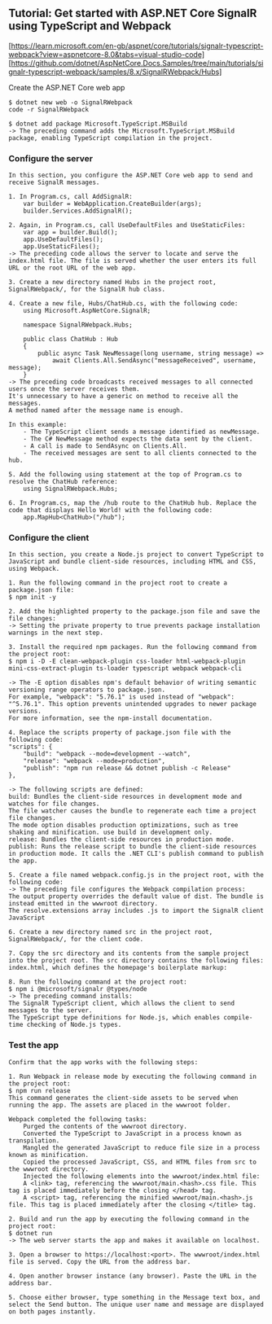 ## Tutorial: Get started with ASP.NET Core SignalR using TypeScript and Webpack
[https://learn.microsoft.com/en-gb/aspnet/core/tutorials/signalr-typescript-webpack?view=aspnetcore-8.0&tabs=visual-studio-code]
[https://github.com/dotnet/AspNetCore.Docs.Samples/tree/main/tutorials/signalr-typescript-webpack/samples/8.x/SignalRWebpack/Hubs]

Create the ASP.NET Core web app

    $ dotnet new web -o SignalRWebpack
    code -r SignalRWebpack

    $ dotnet add package Microsoft.TypeScript.MSBuild
    -> The preceding command adds the Microsoft.TypeScript.MSBuild package, enabling TypeScript compilation in the project.

### Configure the server
    In this section, you configure the ASP.NET Core web app to send and receive SignalR messages.

    1. In Program.cs, call AddSignalR: 
        var builder = WebApplication.CreateBuilder(args);
        builder.Services.AddSignalR();
    
    2. Again, in Program.cs, call UseDefaultFiles and UseStaticFiles:
        var app = builder.Build();
        app.UseDefaultFiles();
        app.UseStaticFiles();
    -> The preceding code allows the server to locate and serve the index.html file. The file is served whether the user enters its full URL or the root URL of the web app.
    
    3. Create a new directory named Hubs in the project root, SignalRWebpack/, for the SignalR hub class.
    
    4. Create a new file, Hubs/ChatHub.cs, with the following code:
        using Microsoft.AspNetCore.SignalR;

        namespace SignalRWebpack.Hubs;

        public class ChatHub : Hub
        {
            public async Task NewMessage(long username, string message) =>
                await Clients.All.SendAsync("messageReceived", username, message);
        }
    -> The preceding code broadcasts received messages to all connected users once the server receives them. 
    It's unnecessary to have a generic on method to receive all the messages. 
    A method named after the message name is enough.

    In this example:
        - The TypeScript client sends a message identified as newMessage.
        - The C# NewMessage method expects the data sent by the client.
        - A call is made to SendAsync on Clients.All.
        - The received messages are sent to all clients connected to the hub.

    5. Add the following using statement at the top of Program.cs to resolve the ChatHub reference:
        using SignalRWebpack.Hubs;

    6. In Program.cs, map the /hub route to the ChatHub hub. Replace the code that displays Hello World! with the following code:
        app.MapHub<ChatHub>("/hub");

### Configure the client
    In this section, you create a Node.js project to convert TypeScript to JavaScript and bundle client-side resources, including HTML and CSS, using Webpack.

    1. Run the following command in the project root to create a package.json file:
    $ npm init -y

    2. Add the highlighted property to the package.json file and save the file changes:
    -> Setting the private property to true prevents package installation warnings in the next step.

    3. Install the required npm packages. Run the following command from the project root:
    $ npm i -D -E clean-webpack-plugin css-loader html-webpack-plugin mini-css-extract-plugin ts-loader typescript webpack webpack-cli

    -> The -E option disables npm's default behavior of writing semantic versioning range operators to package.json. 
    For example, "webpack": "5.76.1" is used instead of "webpack": "^5.76.1". This option prevents unintended upgrades to newer package versions. 
    For more information, see the npm-install documentation.

    4. Replace the scripts property of package.json file with the following code:
    "scripts": {
        "build": "webpack --mode=development --watch",
        "release": "webpack --mode=production",
        "publish": "npm run release && dotnet publish -c Release"
    },

    -> The following scripts are defined:
    build: Bundles the client-side resources in development mode and watches for file changes. 
    The file watcher causes the bundle to regenerate each time a project file changes. 
    The mode option disables production optimizations, such as tree shaking and minification. use build in development only.
    release: Bundles the client-side resources in production mode.
    publish: Runs the release script to bundle the client-side resources in production mode. It calls the .NET CLI's publish command to publish the app.

    5. Create a file named webpack.config.js in the project root, with the following code:
    -> The preceding file configures the Webpack compilation process:
    The output property overrides the default value of dist. The bundle is instead emitted in the wwwroot directory.
    The resolve.extensions array includes .js to import the SignalR client JavaScript

    6. Create a new directory named src in the project root, SignalRWebpack/, for the client code.

    7. Copy the src directory and its contents from the sample project into the project root. The src directory contains the following files:
    index.html, which defines the homepage's boilerplate markup:

    8. Run the following command at the project root:
    $ npm i @microsoft/signalr @types/node
    -> The preceding command installs:
    The SignalR TypeScript client, which allows the client to send messages to the server.
    The TypeScript type definitions for Node.js, which enables compile-time checking of Node.js types.

### Test the app
    Confirm that the app works with the following steps:

    1. Run Webpack in release mode by executing the following command in the project root:
    $ npm run release
    This command generates the client-side assets to be served when running the app. The assets are placed in the wwwroot folder.

    Webpack completed the following tasks:
        Purged the contents of the wwwroot directory.
        Converted the TypeScript to JavaScript in a process known as transpilation.
        Mangled the generated JavaScript to reduce file size in a process known as minification.
        Copied the processed JavaScript, CSS, and HTML files from src to the wwwroot directory.
        Injected the following elements into the wwwroot/index.html file:
        A <link> tag, referencing the wwwroot/main.<hash>.css file. This tag is placed immediately before the closing </head> tag.
        A <script> tag, referencing the minified wwwroot/main.<hash>.js file. This tag is placed immediately after the closing </title> tag.
    
    2. Build and run the app by executing the following command in the project root:
    $ dotnet run
    -> The web server starts the app and makes it available on localhost.

    3. Open a browser to https://localhost:<port>. The wwwroot/index.html file is served. Copy the URL from the address bar.

    4. Open another browser instance (any browser). Paste the URL in the address bar.

    5. Choose either browser, type something in the Message text box, and select the Send button. The unique user name and message are displayed on both pages instantly.